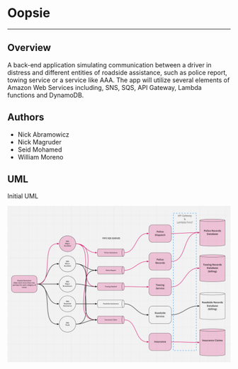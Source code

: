 # Oopsie
---

## Overview

A back-end application simulating communication between a driver in distress and different entities of roadside assistance, such as police report, towing service or a service like AAA. The app will utilize several elements of Amazon Web Services including, SNS, SQS, API Gateway, Lambda functions and DynamoDB.

## Authors
- Nick Abramowicz
- Nick Magruder
- Seid Mohamed
- William Moreno

## UML

Initial UML

![Preliminary Whiteboard](./assets/oopsie-update.PNG)